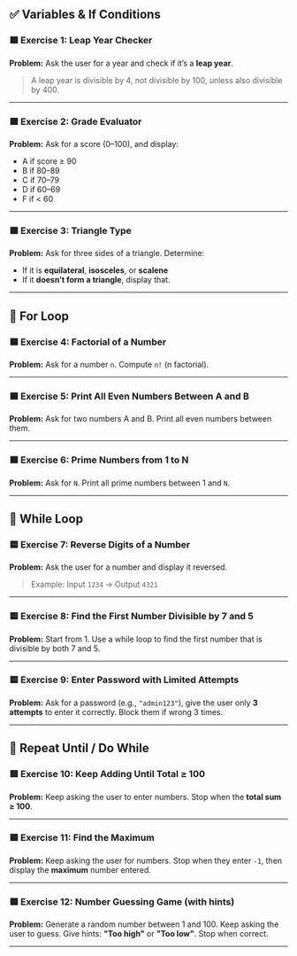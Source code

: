 

## ✅ **Variables & If Conditions**

### 🟩 Exercise 1: Leap Year Checker

**Problem:** Ask the user for a year and check if it’s a **leap year**.

> A leap year is divisible by 4, not divisible by 100, unless also divisible by 400.

---

### 🟩 Exercise 2: Grade Evaluator

**Problem:** Ask for a score (0–100), and display:

* A if score ≥ 90
* B if 80–89
* C if 70–79
* D if 60–69
* F if < 60

---

### 🟩 Exercise 3: Triangle Type

**Problem:** Ask for three sides of a triangle. Determine:

* If it is **equilateral**, **isosceles**, or **scalene**
* If it **doesn’t form a triangle**, display that.

---

## 🔁 **For Loop**

### 🟦 Exercise 4: Factorial of a Number

**Problem:** Ask for a number `n`. Compute `n!` (n factorial).

---

### 🟦 Exercise 5: Print All Even Numbers Between A and B

**Problem:** Ask for two numbers A and B. Print all even numbers between them.

---

### 🟦 Exercise 6: Prime Numbers from 1 to N

**Problem:** Ask for `N`. Print all prime numbers between 1 and `N`.

---

## 🔁 **While Loop**

### 🟨 Exercise 7: Reverse Digits of a Number

**Problem:** Ask the user for a number and display it reversed.

> Example: Input `1234` → Output `4321`

---

### 🟨 Exercise 8: Find the First Number Divisible by 7 and 5

**Problem:** Start from 1. Use a while loop to find the first number that is divisible by both 7 and 5.

---

### 🟨 Exercise 9: Enter Password with Limited Attempts

**Problem:** Ask for a password (e.g., `"admin123"`), give the user only **3 attempts** to enter it correctly. Block them if wrong 3 times.

---

## 🔁 **Repeat Until / Do While**

### 🟥 Exercise 10: Keep Adding Until Total ≥ 100

**Problem:** Keep asking the user to enter numbers. Stop when the **total sum ≥ 100**.

---

### 🟥 Exercise 11: Find the Maximum

**Problem:** Keep asking the user for numbers. Stop when they enter `-1`, then display the **maximum** number entered.

---

### 🟥 Exercise 12: Number Guessing Game (with hints)

**Problem:** Generate a random number between 1 and 100. Keep asking the user to guess. Give hints: **"Too high"** or **"Too low"**. Stop when correct.

---

